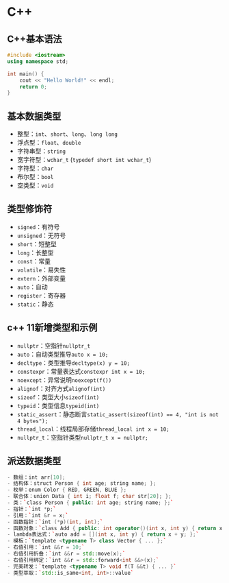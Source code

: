# C++

## C++基本语法

```c++
#include <iostream>
using namespace std;

int main() {
    cout << "Hello World!" << endl;
    return 0;
}
```

## 基本数据类型

- 整型：`int`、`short`、`long`、`long long`
- 浮点型：`float`、`double`
- 字符串型：`string`
- 宽字符型：`wchar_t`  (`typedef short int wchar_t`)
- 字符型：`char`
- 布尔型：`bool`
- 空类型：`void`

## 类型修饰符

- `signed`：有符号
- `unsigned`：无符号
- `short`：短整型
- `long`：长整型
- `const`：常量
- `volatile`：易失性
- `extern`：外部变量
- `auto`：自动
- `register`：寄存器
- `static`：静态

## c++ 11新增类型和示例

- `nullptr`：空指针`nullptr_t`
- `auto`：自动类型推导`auto x = 10;`
- `decltype`：类型推导`decltype(x) y = 10;`
- `constexpr`：常量表达式`constexpr int x = 10;`
- `noexcept`：异常说明`noexcept(f())`
- `alignof`：对齐方式`alignof(int)`
- `sizeof`：类型大小`sizeof(int)`
- `typeid`：类型信息`typeid(int)`
- `static_assert`：静态断言`static_assert(sizeof(int) == 4, "int is not 4 bytes");`
- `thread_local`：线程局部存储`thread_local int x = 10;`
- `nullptr_t`：空指针类型`nullptr_t x = nullptr;`

## 派送数据类型

```c++
- 数组：int arr[10];
- 结构体：struct Person { int age; string name; };
- 枚举：enum Color { RED, GREEN, BLUE };
- 联合体：union Data { int i; float f; char str[20]; };
- 类：`class Person { public: int age; string name; };`
- 指针：`int *p;`
- 引用：`int &r = x;`
- 函数指针：`int (*p)(int, int);`
- 函数对象：`class Add { public: int operator()(int x, int y) { return x + y; } };`
- lambda表达式：`auto add = [](int x, int y) { return x + y; };`
- 模板：`template <typename T> class Vector { ... };`
- 右值引用：`int &&r = 10;`
- 右值引用折叠：`int &&r = std::move(x);`
- 右值引用绑定：`int &&r = std::forward<int &&>(x);`
- 完美转发：`template <typename T> void f(T &&t) { ... }`
- 类型萃取：`std::is_same<int, int>::value`
```